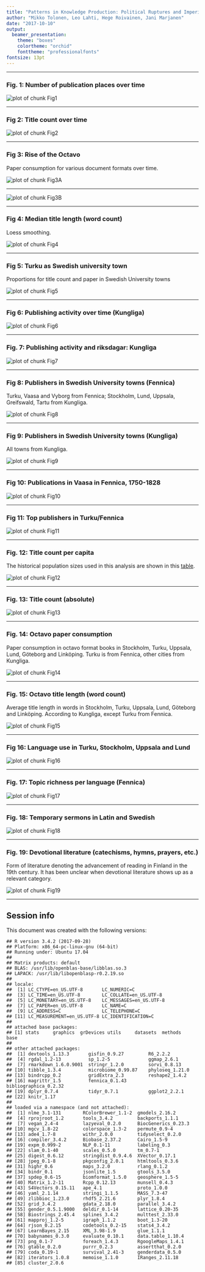 ```yaml
---
title: "Patterns in Knowledge Production: Political Ruptures and Imperial Dynamics Shaping Public Discourse in Sweden and Finland, 1640–1828"
author: "Mikko Tolonen, Leo Lahti, Hege Roivainen, Jani Marjanen"
date: "2017-10-10"
output: 
  beamer_presentation:
    theme: "boxes"
    colortheme: "orchid"
    fonttheme: "professionalfonts"
fontsize: 13pt
---
```







---


### Fig. 1: Number of publication places over time

![plot of chunk Fig1](20170201_manuscript/Fig1-1.png)

---


### Fig 2: Title count over time

![plot of chunk Fig2](20170201_manuscript/Fig2-1.png)

---

### Fig 3: Rise of the Octavo

Paper consumption for various document formats over time.



![plot of chunk Fig3A](20170201_manuscript/Fig3A-1.png)

---

![plot of chunk Fig3B](20170201_manuscript/Fig3B-1.png)

---


### Fig 4: Median title length (word count)

Loess smoothing.

![plot of chunk Fig4](20170201_manuscript/Fig4-1.png)

---


### Fig 5: Turku as Swedish university town

Proportions for title count and paper in Swedish University towns
 
![plot of chunk Fig5](20170201_manuscript/Fig5-1.png)

---


### Fig 6: Publishing activity over time (Kungliga)

![plot of chunk Fig6](20170201_manuscript/Fig6-1.png)

---


### Fig. 7: Publishing activity and riksdagar: Kungliga

![plot of chunk Fig7](20170201_manuscript/Fig7-1.png)

---


### Fig 8: Publishers in Swedish University towns (Fennica)

Turku, Vaasa and Vyborg from Fennica; Stockholm, Lund, Uppsala, Greifswald, Tartu from Kungliga.

![plot of chunk Fig8](20170201_manuscript/Fig8-1.png)

---

### Fig 9: Publishers in Swedish University towns (Kungliga)

All towns from Kungliga.

![plot of chunk Fig9](20170201_manuscript/Fig9-1.png)

---


### Fig 10: Publications in Vaasa in Fennica, 1750-1828


![plot of chunk Fig10](20170201_manuscript/Fig10-1.png)

---


### Fig 11: Top publishers in Turku/Fennica

![plot of chunk Fig11](20170201_manuscript/Fig11-1.png)

---



### Fig. 12: Title count per capita

The historical population sizes used in this analysis are shown in this [table](https://github.com/rOpenGov/bibliographica/blob/master/inst/extdata/population_sizes_in_cities.csv).

![plot of chunk Fig12](20170201_manuscript/Fig12-1.png)

---



### Fig. 13: Title count (absolute)

![plot of chunk Fig13](20170201_manuscript/Fig13-1.png)

---




### Fig. 14: Octavo paper consumption

Paper consumption in octavo format books in Stockholm, Turku, Uppsala,
Lund, Göteborg and Linköping. Turku is from Fennica, other cities from
Kungliga.

![plot of chunk Fig14](20170201_manuscript/Fig14-1.png)


---


### Fig. 15: Octavo title length (word count)

Average title length in words in Stockholm, Turku, Uppsala, Lund,
Göteborg and Linköping. According to Kungliga, except Turku from
Fennica. 

![plot of chunk Fig15](20170201_manuscript/Fig15-1.png)

---


### Fig 16: Language use in Turku, Stockholm, Uppsala and Lund

![plot of chunk Fig16](20170201_manuscript/Fig16-1.png)

---


### Fig. 17: Topic richness per language (Fennica)

![plot of chunk Fig17](20170201_manuscript/Fig17-1.png)

---


### Fig. 18: Temporary sermons in Latin and Swedish


![plot of chunk Fig18](20170201_manuscript/Fig18-1.png)

---


### Fig. 19: Devotional literature (catechisms, hymns, prayers, etc.) 

Form of literature denoting the advancement of reading in Finland in the 19th century. It has been unclear when devotional literature  shows up as a relevant category.

![plot of chunk Fig19](20170201_manuscript/Fig19-1.png)

---



## Session info

This document was created with the following versions:


```
## R version 3.4.2 (2017-09-28)
## Platform: x86_64-pc-linux-gnu (64-bit)
## Running under: Ubuntu 17.04
## 
## Matrix products: default
## BLAS: /usr/lib/openblas-base/libblas.so.3
## LAPACK: /usr/lib/libopenblasp-r0.2.19.so
## 
## locale:
##  [1] LC_CTYPE=en_US.UTF-8       LC_NUMERIC=C              
##  [3] LC_TIME=en_US.UTF-8        LC_COLLATE=en_US.UTF-8    
##  [5] LC_MONETARY=en_US.UTF-8    LC_MESSAGES=en_US.UTF-8   
##  [7] LC_PAPER=en_US.UTF-8       LC_NAME=C                 
##  [9] LC_ADDRESS=C               LC_TELEPHONE=C            
## [11] LC_MEASUREMENT=en_US.UTF-8 LC_IDENTIFICATION=C       
## 
## attached base packages:
## [1] stats     graphics  grDevices utils     datasets  methods   base     
## 
## other attached packages:
##  [1] devtools_1.13.3       gisfin_0.9.27         R6_2.2.2             
##  [4] rgdal_1.2-13          sp_1.2-5              ggmap_2.6.1          
##  [7] rmarkdown_1.6.0.9001  stringr_1.2.0         sorvi_0.8.13         
## [10] tibble_1.3.4          microbiome_0.99.87    phyloseq_1.21.0      
## [13] bindrcpp_0.2          gridExtra_2.3         reshape2_1.4.2       
## [16] magrittr_1.5          fennica_0.1.43        bibliographica_0.2.32
## [19] dplyr_0.7.4           tidyr_0.7.1           ggplot2_2.2.1        
## [22] knitr_1.17           
## 
## loaded via a namespace (and not attached):
##  [1] nlme_3.1-131        RColorBrewer_1.1-2  gmodels_2.16.2     
##  [4] rprojroot_1.2       tools_3.4.2         backports_1.1.1    
##  [7] vegan_2.4-4         lazyeval_0.2.0      BiocGenerics_0.23.3
## [10] mgcv_1.8-22         colorspace_1.3-2    permute_0.9-4      
## [13] ade4_1.7-8          withr_2.0.0         tidyselect_0.2.0   
## [16] compiler_3.4.2      Biobase_2.37.2      Cairo_1.5-9        
## [19] expm_0.999-2        NLP_0.1-11          labeling_0.3       
## [22] slam_0.1-40         scales_0.5.0        tm_0.7-1           
## [25] digest_0.6.12       stringdist_0.9.4.6  XVector_0.17.1     
## [28] jpeg_0.1-8          pkgconfig_2.0.1     htmltools_0.3.6    
## [31] highr_0.6           maps_3.2.0          rlang_0.1.2        
## [34] bindr_0.1           jsonlite_1.5        gtools_3.5.0       
## [37] spdep_0.6-15        biomformat_1.5.0    geosphere_1.5-5    
## [40] Matrix_1.2-11       Rcpp_0.12.13        munsell_0.4.3      
## [43] S4Vectors_0.15.11   ape_4.1             proto_1.0.0        
## [46] yaml_2.1.14         stringi_1.1.5       MASS_7.3-47        
## [49] zlibbioc_1.23.0     rhdf5_2.21.6        plyr_1.8.4         
## [52] grid_3.4.2          gdata_2.18.0        parallel_3.4.2     
## [55] gender_0.5.1.9000   deldir_0.1-14       lattice_0.20-35    
## [58] Biostrings_2.45.4   splines_3.4.2       multtest_2.33.0    
## [61] mapproj_1.2-5       igraph_1.1.2        boot_1.3-20        
## [64] rjson_0.2.15        codetools_0.2-15    stats4_3.4.2       
## [67] LearnBayes_2.15     XML_3.98-1.9        glue_1.1.1         
## [70] babynames_0.3.0     evaluate_0.10.1     data.table_1.10.4  
## [73] png_0.1-7           foreach_1.4.3       RgoogleMaps_1.4.1  
## [76] gtable_0.2.0        purrr_0.2.3         assertthat_0.2.0   
## [79] coda_0.19-1         survival_2.41-3     genderdata_0.5.0   
## [82] iterators_1.0.8     memoise_1.1.0       IRanges_2.11.18    
## [85] cluster_2.0.6
```





